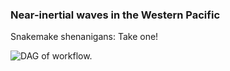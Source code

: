 ### Near-inertial waves in the Western Pacific
Snakemake shenanigans: Take one!


![DAG of workflow.](https://github.com/sessink/NIW.git/dag.png)
